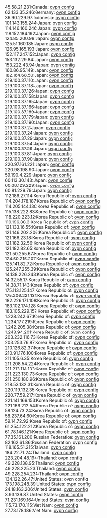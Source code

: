 45.58.21.231:Canada: [ovpn config](vpn/45_58_21_231.ovpn)  
62.133.35.246:Germany: [ovpn config](vpn/62_133_35_246.ovpn)  
36.90.229.97:Indonesia: [ovpn config](vpn/36_90_229_97.ovpn)  
101.143.155.244:Japan: [ovpn config](vpn/101_143_155_244.ovpn)  
114.146.160.246:Japan: [ovpn config](vpn/114_146_160_246.ovpn)  
118.152.184.192:Japan: [ovpn config](vpn/118_152_184_192.ovpn)  
124.85.200.98:Japan: [ovpn config](vpn/124_85_200_98.ovpn)  
125.51.160.185:Japan: [ovpn config](vpn/125_51_160_185.ovpn)  
126.95.165.193:Japan: [ovpn config](vpn/126_95_165_193.ovpn)  
152.117.247.152:Japan: [ovpn config](vpn/152_117_247_152.ovpn)  
153.132.29.84:Japan: [ovpn config](vpn/153_132_29_84.ovpn)  
153.222.43.94:Japan: [ovpn config](vpn/153_222_43_94.ovpn)  
160.86.95.149:Japan: [ovpn config](vpn/160_86_95_149.ovpn)  
182.164.68.50:Japan: [ovpn config](vpn/182_164_68_50.ovpn)  
219.100.37.110:Japan: [ovpn config](vpn/219_100_37_110.ovpn)  
219.100.37.118:Japan: [ovpn config](vpn/219_100_37_118.ovpn)  
219.100.37.126:Japan: [ovpn config](vpn/219_100_37_126.ovpn)  
219.100.37.158:Japan: [ovpn config](vpn/219_100_37_158.ovpn)  
219.100.37.165:Japan: [ovpn config](vpn/219_100_37_165.ovpn)  
219.100.37.166:Japan: [ovpn config](vpn/219_100_37_166.ovpn)  
219.100.37.169:Japan: [ovpn config](vpn/219_100_37_169.ovpn)  
219.100.37.179:Japan: [ovpn config](vpn/219_100_37_179.ovpn)  
219.100.37.190:Japan: [ovpn config](vpn/219_100_37_190.ovpn)  
219.100.37.2:Japan: [ovpn config](vpn/219_100_37_2.ovpn)  
219.100.37.24:Japan: [ovpn config](vpn/219_100_37_24.ovpn)  
219.100.37.29:Japan: [ovpn config](vpn/219_100_37_29.ovpn)  
219.100.37.54:Japan: [ovpn config](vpn/219_100_37_54.ovpn)  
219.100.37.56:Japan: [ovpn config](vpn/219_100_37_56.ovpn)  
219.100.37.81:Japan: [ovpn config](vpn/219_100_37_81.ovpn)  
219.100.37.90:Japan: [ovpn config](vpn/219_100_37_90.ovpn)  
220.97.161.221:Japan: [ovpn config](vpn/220_97_161_221.ovpn)  
220.98.198.90:Japan: [ovpn config](vpn/220_98_198_90.ovpn)  
59.190.4.229:Japan: [ovpn config](vpn/59_190_4_229.ovpn)  
60.113.30.143:Japan: [ovpn config](vpn/60_113_30_143.ovpn)  
60.68.129.229:Japan: [ovpn config](vpn/60_68_129_229.ovpn)  
60.81.229.79:Japan: [ovpn config](vpn/60_81_229_79.ovpn)  
112.186.27.114:Korea Republic of: [ovpn config](vpn/112_186_27_114.ovpn)  
114.204.178.187:Korea Republic of: [ovpn config](vpn/114_204_178_187.ovpn)  
114.205.144.130:Korea Republic of: [ovpn config](vpn/114_205_144_130.ovpn)  
115.138.222.83:Korea Republic of: [ovpn config](vpn/115_138_222_83.ovpn)  
118.220.223.12:Korea Republic of: [ovpn config](vpn/118_220_223_12.ovpn)  
119.196.38.3:Korea Republic of: [ovpn config](vpn/119_196_38_3.ovpn)  
121.133.16.55:Korea Republic of: [ovpn config](vpn/121_133_16_55.ovpn)  
121.146.202.206:Korea Republic of: [ovpn config](vpn/121_146_202_206.ovpn)  
121.166.23.18:Korea Republic of: [ovpn config](vpn/121_166_23_18.ovpn)  
121.182.32.56:Korea Republic of: [ovpn config](vpn/121_182_32_56.ovpn)  
121.182.82.65:Korea Republic of: [ovpn config](vpn/121_182_82_65.ovpn)  
121.50.255.67:Korea Republic of: [ovpn config](vpn/121_50_255_67.ovpn)  
124.50.215.207:Korea Republic of: [ovpn config](vpn/124_50_215_207.ovpn)  
125.141.82.72:Korea Republic of: [ovpn config](vpn/125_141_82_72.ovpn)  
125.247.255.39:Korea Republic of: [ovpn config](vpn/125_247_255_39.ovpn)  
14.138.226.243:Korea Republic of: [ovpn config](vpn/14_138_226_243.ovpn)  
14.32.55.17:Korea Republic of: [ovpn config](vpn/14_32_55_17.ovpn)  
14.38.71.143:Korea Republic of: [ovpn config](vpn/14_38_71_143.ovpn)  
175.113.125.147:Korea Republic of: [ovpn config](vpn/175_113_125_147.ovpn)  
175.206.221.131:Korea Republic of: [ovpn config](vpn/175_206_221_131.ovpn)  
182.226.171.108:Korea Republic of: [ovpn config](vpn/182_226_171_108.ovpn)  
183.102.174.128:Korea Republic of: [ovpn config](vpn/183_102_174_128.ovpn)  
183.105.229.157:Korea Republic of: [ovpn config](vpn/183_105_229_157.ovpn)  
1.228.242.67:Korea Republic of: [ovpn config](vpn/1_228_242_67.ovpn)  
1.234.177.219:Korea Republic of: [ovpn config](vpn/1_234_177_219.ovpn)  
1.242.205.38:Korea Republic of: [ovpn config](vpn/1_242_205_38.ovpn)  
1.243.94.201:Korea Republic of: [ovpn config](vpn/1_243_94_201.ovpn)  
203.232.116.73:Korea Republic of: [ovpn config](vpn/203_232_116_73.ovpn)  
203.253.76.87:Korea Republic of: [ovpn config](vpn/203_253_76_87.ovpn)  
210.126.82.37:Korea Republic of: [ovpn config](vpn/210_126_82_37.ovpn)  
210.91.176.100:Korea Republic of: [ovpn config](vpn/210_91_176_100.ovpn)  
211.105.6.35:Korea Republic of: [ovpn config](vpn/211_105_6_35.ovpn)  
211.208.54.224:Korea Republic of: [ovpn config](vpn/211_208_54_224.ovpn)  
211.213.114.133:Korea Republic of: [ovpn config](vpn/211_213_114_133.ovpn)  
211.223.130.73:Korea Republic of: [ovpn config](vpn/211_223_130_73.ovpn)  
211.250.180.96:Korea Republic of: [ovpn config](vpn/211_250_180_96.ovpn)  
218.53.132.31:Korea Republic of: [ovpn config](vpn/218_53_132_31.ovpn)  
220.119.132.35:Korea Republic of: [ovpn config](vpn/220_119_132_35.ovpn)  
220.77.59.217:Korea Republic of: [ovpn config](vpn/220_77_59_217.ovpn)  
221.141.169.153:Korea Republic of: [ovpn config](vpn/221_141_169_153.ovpn)  
221.166.212.54:Korea Republic of: [ovpn config](vpn/221_166_212_54.ovpn)  
58.124.73.24:Korea Republic of: [ovpn config](vpn/58_124_73_24.ovpn)  
58.237.64.60:Korea Republic of: [ovpn config](vpn/58_237_64_60.ovpn)  
59.14.72.92:Korea Republic of: [ovpn config](vpn/59_14_72_92.ovpn)  
61.254.122.212:Korea Republic of: [ovpn config](vpn/61_254_122_212.ovpn)  
61.78.146.121:Korea Republic of: [ovpn config](vpn/61_78_146_121.ovpn)  
77.35.161.200:Russian Federation: [ovpn config](vpn/77_35_161_200.ovpn)  
82.162.61.86:Russian Federation: [ovpn config](vpn/82_162_61_86.ovpn)  
118.165.51.215:Taiwan: [ovpn config](vpn/118_165_51_215.ovpn)  
184.22.71.24:Thailand: [ovpn config](vpn/184_22_71_24.ovpn)  
223.204.48.194:Thailand: [ovpn config](vpn/223_204_48_194.ovpn)  
49.228.138.95:Thailand: [ovpn config](vpn/49_228_138_95.ovpn)  
49.228.225.23:Thailand: [ovpn config](vpn/49_228_225_23.ovpn)  
49.228.254.234:Thailand: [ovpn config](vpn/49_228_254_234.ovpn)  
134.122.26.47:United States: [ovpn config](vpn/134_122_26_47.ovpn)  
173.198.248.39:United States: [ovpn config](vpn/173_198_248_39.ovpn)  
24.18.163.206:United States: [ovpn config](vpn/24_18_163_206.ovpn)  
3.93.139.87:United States: [ovpn config](vpn/3_93_139_87.ovpn)  
71.231.169.164:United States: [ovpn config](vpn/71_231_169_164.ovpn)  
115.73.170.115:Viet Nam: [ovpn config](vpn/115_73_170_115.ovpn)  
27.73.178.186:Viet Nam: [ovpn config](vpn/27_73_178_186.ovpn)  
